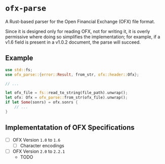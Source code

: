 # `ofx-parse`

A Rust-based parser for the Open Financial Exchange (OFX) file format.

Since it is designed only for reading OFX, not for writing it, it is overly permissive where doing so simplifies the implementation; for example, if a v1.6 field is present in a v1.0.2 document, the parse will succeed.

## Example

```rust
use std::fs;
use ofx_parse::{error::Result, from_str, ofx::header::Ofx};

// ...

let ofx_file = fs::read_to_string(file_path).unwrap();
let ofx: Ofx = ofx_parse::from_str(ofx_file).unwrap();
if let Some(sonrs) = ofx.sonrs {
    // ...
}
```

## Implementatation of OFX Specifications

- [ ] OFX Version `1.0` to `1.6`
  - [ ] Character encodings
- [ ] OFX Version `2.0` to `2.2.1`
  - TODO

